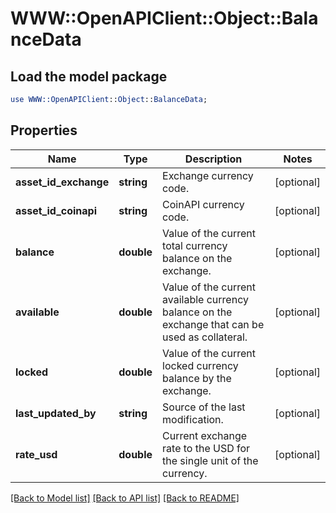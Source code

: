 # WWW::OpenAPIClient::Object::BalanceData

## Load the model package
```perl
use WWW::OpenAPIClient::Object::BalanceData;
```

## Properties
Name | Type | Description | Notes
------------ | ------------- | ------------- | -------------
**asset_id_exchange** | **string** | Exchange currency code. | [optional] 
**asset_id_coinapi** | **string** | CoinAPI currency code. | [optional] 
**balance** | **double** | Value of the current total currency balance on the exchange. | [optional] 
**available** | **double** | Value of the current available currency balance on the exchange that can be used as collateral. | [optional] 
**locked** | **double** | Value of the current locked currency balance by the exchange. | [optional] 
**last_updated_by** | **string** | Source of the last modification.  | [optional] 
**rate_usd** | **double** | Current exchange rate to the USD for the single unit of the currency.  | [optional] 

[[Back to Model list]](../README.md#documentation-for-models) [[Back to API list]](../README.md#documentation-for-api-endpoints) [[Back to README]](../README.md)


